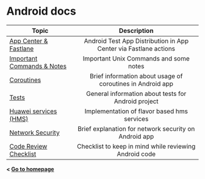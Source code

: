 # Android docs

|Topic|Description|
|---|:---:|
|[App Center & Fastlane](/android/appcenter_fastlane)|Android Test App Distribution in App Center via Fastlane actions|
|[Important Commands & Notes](/android/important_commands)|Important Unix Commands and some notes|
|[Coroutines](/android/coroutines)|Brief information about usage of coroutines in Android app|
|[Tests](/android/tests)|General information about tests for Android project|
|[Huawei services (HMS)](/android/hms_and_gms_services)|Implementation of flavor based hms services|
|[Network Security](/android/network_security)|Brief explanation for network security on Android app|
|[Code Review Checklist](/android/code_review_checklist)|Checklist to keep in mind while reviewing Android code|

**< [Go to homepage](/)**
